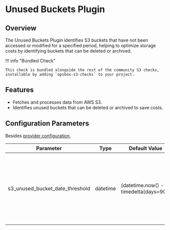 # Unused Buckets Plugin

## Overview

The Unused Buckets Plugin identifies S3 buckets that have not been accessed or modified for a specified period, helping to optimize storage costs by identifying buckets that can be deleted or archived.

!!! info "Bundled Check"

    This check is bundled alongside the rest of the community S3 checks, installable by adding `opsbox-s3-checks` to your project.

## Features

- Fetches and processes data from AWS S3.
- Identifies unused buckets that can be deleted or archived to save costs.

## Configuration Parameters
Besides [provider configuration](./s3_provider/s3_provider.md#fields),


| Parameter                          | Type     | Default Value                          | Description                                                                 |
|------------------------------------|----------|----------------------------------------|-----------------------------------------------------------------------------|
| s3_unused_bucket_date_threshold    | datetime | (datetime.now() - timedelta(days=90))  | How long ago a bucket has to have been last used for it to be considered unused. Default is 90 days. |

